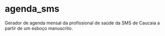 # agenda_sms
Gerador de agenda mensal da profissional de saúde da SMS de Caucaia a partir de um esboço manuscrito.
